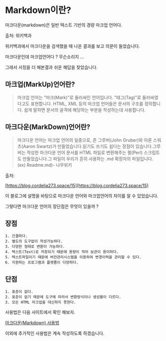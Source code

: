 # Markdown이란?

마크다운(markdown)은 일반 텍스트 기반의 경량 마크업 언어다.

출처: 위키백과

위키백과에서 마크다운을 검색했을 때 나온 결과를 보고 의문이 들었습니다.

마크다운인데 마크업언어다 ? 무슨소리지 ...

그래서 서칭을 더 해본결과 쉬운 해답을 찾았습니다.

## **마크업(MarkUp)언어란?**

> 마크업 언어는 "마크(Mark)"로 둘러싸인 언어입니다. "태그(Tag)"로 둘러싸였다고도 표현합니다. HTML, XML 등의 마크업 언어들은 문서의 구조를 정의합니다. 쉽게 말하면 문서의 골격에 해당하는 부분을 작성하는데 사용합니다.

## 마크다운(MarkDown)언어란?

> 마크다운 언어는 마크업 언어의 일종으로, 존 그루버(John Gruber)와 아론 스워츠(Aaron Swartz)가 만들었습니다.읽기도 쓰기도 쉽다는 장점이 있습니다.그루버는 작성한 마크다운 언어 문서를 HTML 파일로 변환해주는 펄(Perl) 스크립트도 만들었습니다.그 파일이 우리가 흔히 사용하는 .md 확장자의 파일입니다. (ex) Readme.md)- 나무위키

출처:

[https://blog.cordelia273.space/15](https://blog.cordelia273.space/15)

이 블로그에 설명을 바탕으로 마크다운 언어와 마크업언어의 차이를 알 수 있었습니다.

그렇다면 마크다운 언어의 장단점은 무엇이 있을까 ?

## 장점

```
1. 간결하다.
2. 별도의 도구없이 작성가능하다.
3. 다양한 형태로 변환이 가능하다.
4. 텍스트(Text)로 저장되기 때문에 용량이 적어 보관이 용이하다.
5. 텍스트파일이기 때문에 버전관리시스템을 이용하여 변경이력을 관리할 수 있다.
6. 지원하는 프로그램과 플랫폼이 다양하다.
```

## 단점

```
1. 표준이 없다.
2. 표준이 없기 때문에 도구에 따라서 변환방식이나 생성물이 다르다.
3. 모든 HTML 마크업을 대신하지 못한다.
```

사용법은 다음 사이트에서 확인 해보자.

[마크다운(Markdown) 사용법](https://gist.github.com/ihoneymon/652be052a0727ad59601)

이외에 추가적인 사용법은 계속 작성하도록 하겠습니다.
